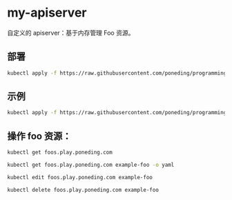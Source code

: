 # my-apiserver

自定义的 apiserver：基于内存管理 Foo 资源。

## 部署

```bash
kubectl apply -f https://raw.githubusercontent.com/poneding/programming-kubernetes/master/examples/my-apiserver/deploy.yaml
```

## 示例

```bash
kubectl apply -f https://raw.githubusercontent.com/poneding/programming-kubernetes/master/examples/my-apiserver/example-pod.yaml
```

## 操作 foo 资源：

```bash
kubectl get foos.play.poneding.com

kubectl get foos.play.poneding.com example-foo -o yaml

kubectl edit foos.play.poneding.com example-foo

kubectl delete foos.play.poneding.com example-foo
```